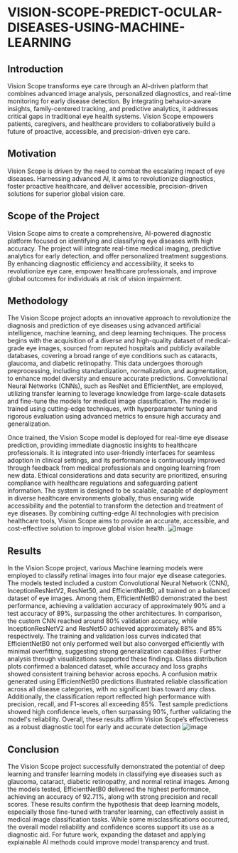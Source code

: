 # VISION-SCOPE-PREDICT-OCULAR-DISEASES-USING-MACHINE-LEARNING


Introduction
------------
Vision Scope transforms eye care through an AI-driven platform that combines advanced image analysis, personalized diagnostics, and real-time monitoring for early disease detection. By integrating behavior-aware insights, family-centered tracking, and predictive analytics, it addresses critical gaps in traditional eye health systems. Vision Scope empowers patients, caregivers, and healthcare providers to collaboratively build a future of proactive, accessible, and precision-driven eye care.

Motivation
----------
Vision Scope is driven by the need to combat the escalating impact of eye diseases. Harnessing advanced AI, it aims to revolutionize diagnostics, foster proactive healthcare, and deliver accessible, precision-driven solutions for superior global vision care.

Scope of the Project
--------------------
Vision Scope aims to create a comprehensive, AI-powered diagnostic platform focused on identifying and classifying eye diseases with high accuracy. The project will integrate real-time medical imaging, predictive analytics for early detection, and offer personalized treatment suggestions. By enhancing diagnostic efficiency and accessibility, it seeks to revolutionize eye care, empower healthcare professionals, and improve global outcomes for individuals at risk of vision impairment.

Methodology
-----------
The Vision Scope project adopts an innovative approach to revolutionize the diagnosis and prediction of eye diseases using advanced artificial intelligence, machine learning, and deep learning techniques. The process begins with the acquisition of a diverse and high-quality dataset of medical-grade eye images, sourced from reputed hospitals and publicly available databases, covering a broad range of eye conditions such as cataracts, glaucoma, and diabetic retinopathy. This data undergoes thorough preprocessing, including standardization, normalization, and augmentation, to enhance model diversity and ensure accurate predictions. Convolutional Neural Networks (CNNs), such as ResNet and EfficientNet, are employed, utilizing transfer learning to leverage knowledge from large-scale datasets and fine-tune the models for medical image classification. The model is trained using cutting-edge techniques, with hyperparameter tuning and rigorous evaluation using advanced metrics to ensure high accuracy and generalization.

Once trained, the Vision Scope model is deployed for real-time eye disease prediction, providing immediate diagnostic insights to healthcare professionals. It is integrated into user-friendly interfaces for seamless adoption in clinical settings, and its performance is continuously improved through feedback from medical professionals and ongoing learning from new data. Ethical considerations and data security are prioritized, ensuring compliance with healthcare regulations and safeguarding patient information. The system is designed to be scalable, capable of deployment in diverse healthcare environments globally, thus ensuring wide accessibility and the potential to transform the detection and treatment of eye diseases. By combining cutting-edge AI technologies with precision healthcare tools, Vision Scope aims to provide an accurate, accessible, and cost-effective solution to improve global vision health.
![image](https://github.com/user-attachments/assets/595851e4-91d4-469f-8cf7-93dc476a31ca)

Results
-------
In the Vision Scope project, various Machine learning models were employed to classify retinal images into four major eye disease categories. The models tested included a custom Convolutional Neural Network (CNN), InceptionResNetV2, ResNet50, and EfficientNetB0, all trained on a balanced dataset of eye images. Among them, EfficientNetB0 demonstrated the best performance, achieving a validation accuracy of approximately 90% and a test accuracy of 89%, surpassing the other architectures. In comparison, the custom CNN reached around 80% validation accuracy, while InceptionResNetV2 and ResNet50 achieved approximately 88% and 85% respectively. The training and validation loss curves indicated that EfficientNetB0 not only performed well but also converged efficiently with minimal overfitting, suggesting strong generalization capabilities.
Further analysis through visualizations supported these findings. Class distribution plots confirmed a balanced dataset, while accuracy and loss graphs showed consistent training behavior across epochs. A confusion matrix generated using EfficientNetB0 predictions illustrated reliable classification across all disease categories, with no significant bias toward any class. Additionally, the classification report reflected high performance with precision, recall, and F1-scores all exceeding 85%. Test sample predictions showed high confidence levels, often surpassing 90%, further validating the model's reliability. Overall, these results affirm Vision Scope’s effectiveness as a robust diagnostic tool for early and accurate detection
![image](https://github.com/user-attachments/assets/b9328673-b829-4cef-9a36-4bb8f578f6b3)

Conclusion
----------
The Vision Scope project successfully demonstrated the potential of deep learning and transfer learning models in classifying eye diseases such as glaucoma, cataract, diabetic retinopathy, and normal retinal images. Among the models tested, EfficientNetB0 delivered the highest performance, achieving an accuracy of 92.71%, along with strong precision and recall scores. These results confirm the hypothesis that deep learning models, especially those fine-tuned with transfer learning, can effectively assist in medical image classification tasks. While some misclassifications occurred, the overall model reliability and confidence scores support its use as a diagnostic aid. For future work, expanding the dataset and applying explainable AI methods could improve model transparency and trust.
